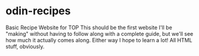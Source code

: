 # odin-recipes
Basic Recipe Website for TOP
This should be the first website I'll be "making" without having to follow along with a complete guide, but we'll see how much it actually comes along. Either way I hope to learn a lot! All HTML stuff, obviously.
